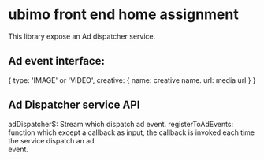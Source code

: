 # ubimo front end home assignment
This library expose an Ad dispatcher service.

## Ad event interface:
{
  type: 'IMAGE' or  'VIDEO',
  creative: {
    name: creative name.
    url: media url
  }
}

## Ad Dispatcher service API
  adDispatcher$: Stream which dispatch ad event.
  registerToAdEvents: function which except a callback as input, the callback is invoked each time the service dispatch an ad   
  event.
